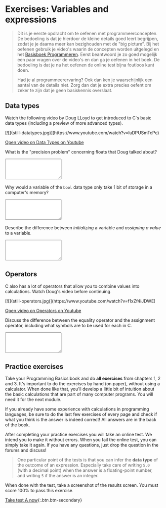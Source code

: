 # Exercises: Variables and expressions

> Dit is je eerste opdracht om te oefenen met programmeerconcepten. De bedoeling is dat je hierdoor de kleine details goed leert begrijpen, zodat je je daarna meer kan bezighouden met de "big picture". Bij het oefenen gebruik je video's waarin de concepten worden uitgelegd en het [Basisboek Programmeren](https://www.stgm.nl/basics/). Eerst beantwoord je zo goed mogelijk een paar vragen over de video's en dan ga je oefenen in het boek. De bedoeling is dat je na het oefenen de online test bijna foutloos kunt doen.
>
> Had je al programmeerervaring? Ook dan ken je waarschijnlijk een aantal van de details niet. Zorg dan dat je extra precies oefent om zeker te zijn dat je geen basiskennis overslaat.


## Data types

Watch the following video by Doug LLoyd to get introduced to C's basic data types (including a preview of more advanced types).

<div markdown="1" class="extend">
[![](still-datatypes.jpg)](https://www.youtube.com/watch?v=luDPUSmTcPc)
</div>

[Open video on Data Types on Youtube](https://www.youtube.com/watch?v=luDPUSmTcPc)

What is the "precision problem" concerning floats that Doug talked about?

<textarea name="form[precision_problem]" rows="4" required></textarea>

Why would a variable of the `bool` data type only take 1 bit of storage in a computer's memory?

<textarea name="form[bool_size]" rows="4" required></textarea>

Describe the difference between *initializing* a variable and *assigning a value* to a variable.

<textarea name="form[precision_problem]" rows="4" required></textarea>


## Operators

C also has a lot of operators that allow you to combine values into calculations. Watch Doug's video before continuing.

<div markdown="1" class="extend">
[![](still-operators.jpg)](https://www.youtube.com/watch?v=f1xZf4iJDWE)
</div>

[Open video on Operators on Youtube](https://www.youtube.com/watch?v=f1xZf4iJDWE)

Discuss the difference between the equality operator and the assignment operator, including what symbols are to be used for each in C.

<textarea name="form[equal_assign]" rows="4" required></textarea>


## Practice exercises

Take your Programming Basics book and do **all exercises** from chapters 1, 2 and 3. It's important to do the exercises by hand (on paper), without using a calculator. When done like that, you'll develop a little bit of intuition about the basic calculations that are part of many computer programs. You will need it for the next module.

If you already have some experience with calculations in programming languages, be sure to do the last few exercises of every page and check if what you think is the answer is indeed correct! All answers are in the back of the book.

After completing your practice exercises you will take an online test. We intend you to make it without errors. When you fail the online test, you can simply take it again. If you have any questions, just drop the question in the forums and discuss!

> One particular point of the tests is that you can infer the **data type** of the outcome of an expression. Especially take care of writing `5.0` (with a decimal point) when the answer is a floating-point number, and writing `5` if the answer is an integer.

When done with the test, take a screenshot of the results screen. You must score 100% to pass this exercise.

[Take test A now](https://practice.mprog.nl/entry/prog1){:.btn.btn-secondary}
